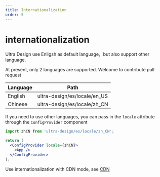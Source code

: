 ```yaml
---
title: Internationalization
order: 5
---
```


# internationalization

Ultra Design use Enligsh as default language，but also support other language.

At present, only 2 languages are supported. Welcome to contribute pull request

| Language | Path                         |
| -------- | ---------------------------- |
| English  | ultra-design/es/locale/en_US |
| Chinese  | ultra-design/es/locale/zh_CN |

If you need to use other languages, you can pass in the `locale` attribute through the `ConfigProvider` component

```jsx | pure
import zhCN from 'ultra-design/es/locale/zh_CN';

return (
  <ConfigProvider locale={zhCN}>
    <App />
  </ConfigProvider>
);
```

Use internationalization with CDN mode, see [CDN](https://ultra-design.hyyar.com/docs/getting-started#internationalization)

